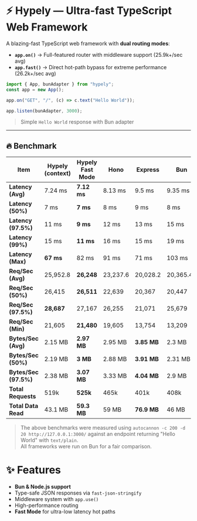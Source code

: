# ⚡ Hypely — Ultra-fast TypeScript Web Framework

A blazing-fast TypeScript web framework with **dual routing modes**:

- **`app.on()`** → Full-featured router with middleware support (25.9k+/sec avg)
- **`app.fast()`** → Direct hot-path bypass for extreme performance (26.2k+/sec avg)

```ts
import { App, bunAdapter } from "hypely";
const app = new App();

app.on("GET", "/", (c) => c.text("Hello World"));

app.listen(bunAdapter, 3000);
```
> Simple `Hello World` response with Bun adapter

---

## 🔥 Benchmark

| Item                    | Hypely (context) | Hypely Fast Mode | Hono     | Express     | Bun       |
| --------------------- | ---------------- | ---------------- | -------- | ----------- | --------- |
| **Latency (Avg)**     | 7.24 ms          | **7.12 ms**      | 8.13 ms  | 9.5 ms      | 9.35 ms   |
| **Latency (50%)**     | 7 ms             | **7 ms**         | 8 ms     | 9 ms        | 8 ms      |
| **Latency (97.5%)**   | 11 ms            | **9 ms**         | 12 ms    | 13 ms       | 15 ms     |
| **Latency (99%)**     | 15 ms            | **11 ms**        | 16 ms    | 15 ms       | 19 ms     |
| **Latency (Max)**     | **67 ms**        | 82 ms            | 91 ms    | 71 ms       | 103 ms    |
| **Req/Sec (Avg)**     | 25,952.8         | **26,248**       | 23,237.6 | 20,028.2    | 20,365.41 |
| **Req/Sec (50%)**     | 26,415           | **26,511**       | 22,639   | 20,367      | 20,447    |
| **Req/Sec (97.5%)**   | **28,687**       | 27,167           | 26,255   | 21,071      | 25,679    |
| **Req/Sec (Min)**     | 21,605           | **21,480**       | 19,605   | 13,754      | 13,209    |
| **Bytes/Sec (Avg)**   | 2.15 MB          | **2.97 MB**      | 2.95 MB  | **3.85 MB** | 2.3 MB    |
| **Bytes/Sec (50%)**   | 2.19 MB          | **3 MB**         | 2.88 MB  | **3.91 MB** | 2.31 MB   |
| **Bytes/Sec (97.5%)** | 2.38 MB          | **3.07 MB**      | 3.33 MB  | **4.04 MB** | 2.9 MB    |
| **Total Requests**    | 519k             | **525k**         | 465k     | 401k        | 408k      |
| **Total Data Read**   | 43.1 MB          | **59.3 MB**      | 59 MB    | **76.9 MB** | 46 MB     |

> The above benchmarks were measured using `autocannon -c 200 -d 20 http://127.0.0.1:3000/` against an endpoint returning "Hello World" with `text/plain`.  
> All frameworks were run on Bun for a fair comparison.


# ✨ Features

- **Bun & Node.js support**
- Type-safe JSON responses via ``fast-json-stringify``
- Middleware system with ``app.use()``
- High-performance routing
- **Fast Mode** for ultra-low latency hot paths